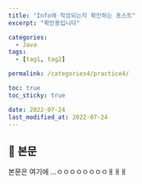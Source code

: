```yaml
---
title: "Info에 작성되는지 확인하는 포스트"
excerpt: "확인용입니다"

categories:
  - Java
tags:
  - [tag1, tag2]

permalink: /categories4/practice4/

toc: true
toc_sticky: true

date: 2022-07-24
last_modified_at: 2022-07-24
---
```


## 🦥 본문

본문은 여기에 ...ㅇㅇㅇㅇㅇㅇㅇㅇㅐㅐㅐ
